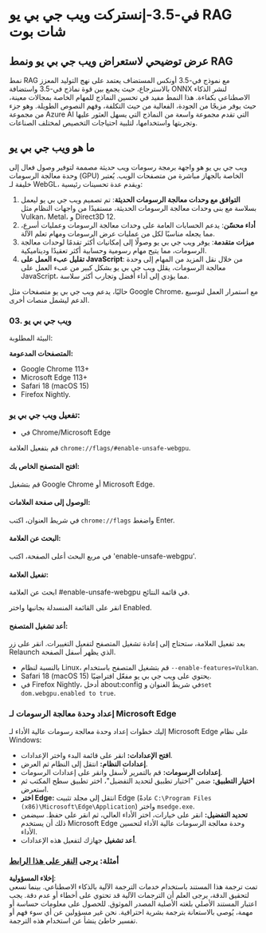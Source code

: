 # في-3.5-إنستركت ويب جي بي يو RAG شات بوت

## عرض توضيحي لاستعراض ويب جي بي يو ونمط RAG

نمط RAG مع نموذج في-3.5 أونكس المستضاف يعتمد على نهج التوليد المعزز بالاسترجاع، حيث يجمع بين قوة نماذج في-3.5 واستضافة ONNX لنشر الذكاء الاصطناعي بكفاءة. هذا النمط مفيد في تحسين النماذج للمهام الخاصة بمجالات معينة، حيث يوفر مزيجًا من الجودة، الفعالية من حيث التكلفة، وفهم النصوص الطويلة. وهو جزء من مجموعة Azure AI التي تقدم مجموعة واسعة من النماذج التي يسهل العثور عليها وتجربتها واستخدامها، لتلبية احتياجات التخصيص لمختلف الصناعات.

## ما هو ويب جي بي يو
ويب جي بي يو هو واجهة برمجة رسومات ويب حديثة مصممة لتوفير وصول فعال إلى وحدة معالجة الرسومات (GPU) الخاصة بالجهاز مباشرة من متصفحات الويب. يُعتبر خليفة لـ WebGL، ويقدم عدة تحسينات رئيسية:

1. **التوافق مع وحدات معالجة الرسومات الحديثة**: تم تصميم ويب جي بي يو ليعمل بسلاسة مع بنى وحدات معالجة الرسومات الحديثة، مستفيدًا من واجهات النظام مثل Vulkan، Metal، و Direct3D 12.
2. **أداء محسّن**: يدعم الحسابات العامة على وحدات معالجة الرسومات وعمليات أسرع، مما يجعله مناسبًا لكل من عمليات عرض الرسومات ومهام تعلم الآلة.
3. **ميزات متقدمة**: يوفر ويب جي بي يو وصولًا إلى إمكانيات أكثر تقدمًا لوحدات معالجة الرسومات، مما يتيح مهام رسومية وحسابية أكثر تعقيدًا وديناميكية.
4. **تقليل عبء العمل على JavaScript**: من خلال نقل المزيد من المهام إلى وحدة معالجة الرسومات، يقلل ويب جي بي يو بشكل كبير من عبء العمل على JavaScript، مما يؤدي إلى أداء أفضل وتجارب أكثر سلاسة.

حاليًا، يدعم ويب جي بي يو متصفحات مثل Google Chrome، مع استمرار العمل لتوسيع الدعم ليشمل منصات أخرى.

### 03. ويب جي بي يو
البيئة المطلوبة:

**المتصفحات المدعومة:**
- Google Chrome 113+
- Microsoft Edge 113+
- Safari 18 (macOS 15)
- Firefox Nightly.

### تفعيل ويب جي بي يو:

- في Chrome/Microsoft Edge

قم بتفعيل العلامة `chrome://flags/#enable-unsafe-webgpu`.

#### افتح المتصفح الخاص بك:
قم بتشغيل Google Chrome أو Microsoft Edge.

#### الوصول إلى صفحة العلامات:
في شريط العنوان، اكتب `chrome://flags` واضغط Enter.

#### البحث عن العلامة:
في مربع البحث أعلى الصفحة، اكتب 'enable-unsafe-webgpu'.

#### تفعيل العلامة:
ابحث عن العلامة #enable-unsafe-webgpu في قائمة النتائج.

انقر على القائمة المنسدلة بجانبها واختر Enabled.

#### أعد تشغيل المتصفح:

بعد تفعيل العلامة، ستحتاج إلى إعادة تشغيل المتصفح لتفعيل التغييرات. انقر على زر Relaunch الذي يظهر أسفل الصفحة.

- بالنسبة لنظام Linux، قم بتشغيل المتصفح باستخدام `--enable-features=Vulkan`.
- Safari 18 (macOS 15) يحتوي على ويب جي بي يو مفعّل افتراضيًا.
- في Firefox Nightly، أدخل about:config في شريط العنوان و`set dom.webgpu.enabled to true`.

### إعداد وحدة معالجة الرسومات لـ Microsoft Edge

إليك خطوات إعداد وحدة معالجة رسومات عالية الأداء لـ Microsoft Edge على نظام Windows:

- **افتح الإعدادات:** انقر على قائمة البدء واختر الإعدادات.
- **إعدادات النظام:** انتقل إلى النظام ثم العرض.
- **إعدادات الرسومات:** قم بالتمرير لأسفل وانقر على إعدادات الرسومات.
- **اختيار التطبيق:** ضمن "اختيار تطبيق لتحديد التفضيل"، اختر تطبيق سطح المكتب ثم استعرض.
- **اختر Edge:** انتقل إلى مجلد تثبيت Edge (عادةً `C:\Program Files (x86)\Microsoft\Edge\Application`) واختر `msedge.exe`.
- **تحديد التفضيل:** انقر على خيارات، اختر الأداء العالي، ثم انقر على حفظ.
سيضمن ذلك أن يستخدم Microsoft Edge وحدة معالجة الرسومات عالية الأداء لتحسين الأداء.
- **أعد تشغيل** جهازك لتفعيل هذه الإعدادات.

### أمثلة: يرجى [النقر على هذا الرابط](https://github.com/microsoft/aitour-exploring-cutting-edge-models/tree/main/src/02.ONNXRuntime/01.WebGPUChatRAG)

**إخلاء المسؤولية**:  
تمت ترجمة هذا المستند باستخدام خدمات الترجمة الآلية بالذكاء الاصطناعي. بينما نسعى لتحقيق الدقة، يرجى العلم أن الترجمات الآلية قد تحتوي على أخطاء أو عدم دقة. يجب اعتبار المستند الأصلي بلغته الأصلية المصدر الموثوق. للحصول على معلومات حساسة أو مهمة، يُوصى بالاستعانة بترجمة بشرية احترافية. نحن غير مسؤولين عن أي سوء فهم أو تفسير خاطئ ينشأ عن استخدام هذه الترجمة.